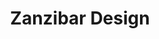---
title: "Zanzibar Design"
url: /clermont-lherault/zanzibar-design/
shop: décoration intérieure
---